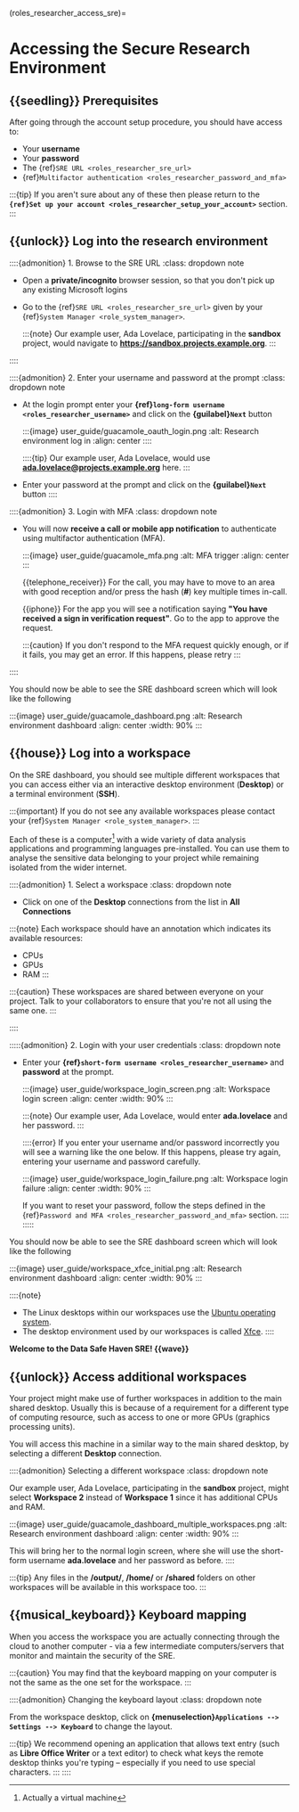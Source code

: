 (roles_researcher_access_sre)=

# Accessing the Secure Research Environment

## {{seedling}} Prerequisites

After going through the account setup procedure, you should have access to:

- Your **username**
- Your **password**
- The {ref}`SRE URL <roles_researcher_sre_url>`
- {ref}`Multifactor authentication <roles_researcher_password_and_mfa>`

:::{tip}
If you aren't sure about any of these then please return to the **`{ref}Set up your account <roles_researcher_setup_your_account>`** section.
:::

## {{unlock}} Log into the research environment

::::{admonition} 1. Browse to the SRE URL
:class: dropdown note

- Open a **private/incognito** browser session, so that you don't pick up any existing Microsoft logins

- Go to the {ref}`SRE URL <roles_researcher_sre_url>` given by your {ref}`System Manager <role_system_manager>`.

    :::{note}
    Our example user, Ada Lovelace, participating in the **sandbox** project, would navigate to **https://sandbox.projects.example.org**.
    :::

::::

::::{admonition} 2. Enter your username and password at the prompt
:class: dropdown note

- At the login prompt enter your **{ref}`long-form username <roles_researcher_username>`** and click on the **{guilabel}`Next`** button

    :::{image} user_guide/guacamole_oauth_login.png
    :alt: Research environment log in
    :align: center
    ::::

    ::::{tip}
    Our example user, Ada Lovelace, would use **ada.lovelace@projects.example.org** here.
    :::

- Enter your password at the prompt and click on the **{guilabel}`Next`** button
::::

::::{admonition} 3. Login with MFA
:class: dropdown note

- You will now **receive a call or mobile app notification** to authenticate using multifactor authentication (MFA).

    :::{image} user_guide/guacamole_mfa.png
    :alt: MFA trigger
    :align: center
    :::

  {{telephone_receiver}} For the call, you may have to move to an area with good reception and/or press the hash (**#**) key multiple times in-call.

  {{iphone}} For the app you will see a notification saying **"You have received a sign in verification request"**. Go to the app to approve the request.

    :::{caution}
    If you don't respond to the MFA request quickly enough, or if it fails, you may get an error. If this happens, please retry
    :::

::::

You should now be able to see the SRE dashboard screen which will look like the following

:::{image} user_guide/guacamole_dashboard.png
:alt: Research environment dashboard
:align: center
:width: 90%
:::

## {{house}} Log into a workspace

On the SRE dashboard, you should see multiple different workspaces that you can access either via an interactive desktop environment (**Desktop**) or a terminal environment (**SSH**).

:::{important}
If you do not see any available workspaces please contact your {ref}`System Manager <role_system_manager>`.
:::

Each of these is a computer[^vm-footnote] with a wide variety of data analysis applications and programming languages pre-installed.
You can use them to analyse the sensitive data belonging to your project while remaining isolated from the wider internet.

[^vm-footnote]: Actually a virtual machine

::::{admonition} 1. Select a workspace
:class: dropdown note

- Click on one of the **Desktop** connections from the list in **All Connections**

:::{note}
Each workspace should have an annotation which indicates its available resources:
- CPUs
- GPUs
- RAM
:::

:::{caution}
These workspaces are shared between everyone on your project. Talk to your collaborators to ensure that you're not all using the same one.
:::

::::

:::::{admonition} 2. Login with your user credentials
:class: dropdown note

- Enter your **{ref}`short-form username <roles_researcher_username>`** and **password** at the prompt.

  :::{image} user_guide/workspace_login_screen.png
  :alt: Workspace login screen
  :align: center
  :width: 90%
  :::

  :::{note}
  Our example user, Ada Lovelace, would enter **ada.lovelace** and her password.
  :::

  ::::{error}
  If you enter your username and/or password incorrectly you will see a warning like the one below.
  If this happens, please try again, entering your username and password carefully.

  :::{image} user_guide/workspace_login_failure.png
  :alt: Workspace login failure
  :align: center
  :width: 90%
  :::

  If you want to reset your password, follow the steps defined in the {ref}`Password and MFA <roles_researcher_password_and_mfa>` section.
  ::::
:::::

You should now be able to see the SRE dashboard screen which will look like the following

:::{image} user_guide/workspace_xfce_initial.png
:alt: Research environment dashboard
:align: center
:width: 90%
:::

::::{note}
- The Linux desktops within our workspaces use the [Ubuntu operating system](https://ubuntu.com/).
- The desktop environment used by our workspaces is called [Xfce](https://docs.xfce.org/xfce/).
::::

**Welcome to the Data Safe Haven SRE! {{wave}}**

## {{unlock}} Access additional workspaces

Your project might make use of further workspaces in addition to the main shared desktop.
Usually this is because of a requirement for a different type of computing resource, such as access to one or more GPUs (graphics processing units).

You will access this machine in a similar way to the main shared desktop, by selecting a different **Desktop** connection.

::::{admonition} Selecting a different workspace
:class: dropdown note

Our example user, Ada Lovelace, participating in the **sandbox** project, might select **Workspace 2** instead of **Workspace 1** since it has additional CPUs and RAM.

:::{image} user_guide/guacamole_dashboard_multiple_workspaces.png
:alt: Research environment dashboard
:align: center
:width: 90%
:::

This will bring her to the normal login screen, where she will use the short-form username **ada.lovelace** and her password as before.
::::

:::{tip}
Any files in the **/output/**, **/home/** or **/shared** folders on other workspaces will be available in this workspace too.
:::

## {{musical_keyboard}} Keyboard mapping

When you access the workspace you are actually connecting through the cloud to another computer - via a few intermediate computers/servers that monitor and maintain the security of the SRE.

:::{caution}
You may find that the keyboard mapping on your computer is not the same as the one set for the workspace.
:::

::::{admonition} Changing the keyboard layout
:class: dropdown note

From the workspace desktop, click on **{menuselection}`Applications --> Settings --> Keyboard`** to change the layout.

:::{tip}
We recommend opening an application that allows text entry (such as **Libre Office Writer** or a text editor) to check what keys the remote desktop thinks you're typing – especially if you need to use special characters.
:::
::::